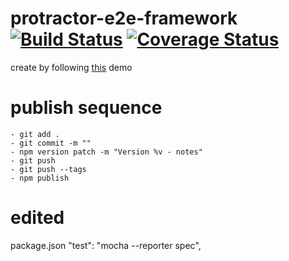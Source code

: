 # protractor-e2e-framework [![Build Status](https://travis-ci.org/morganpizzini/protractor-e2e-framework.svg?branch=master)](https://travis-ci.org/morganpizzini/protractor-e2e-framework) [![Coverage Status](https://coveralls.io/repos/github/morganpizzini/protractor-e2e-framework/badge.svg?branch=master)](https://coveralls.io/github/morganpizzini/protractor-e2e-framework?branch=master)

create by following [this](https://codeburst.io/https-chidume-nnamdi-com-npm-module-in-typescript-12b3b22f0724) demo

# publish sequence
    - git add .
    - git commit -m ""
    - npm version patch -m "Version %v - notes"
    - git push
    - git push --tags
    - npm publish

# edited 
 package.json "test": "mocha --reporter spec",
